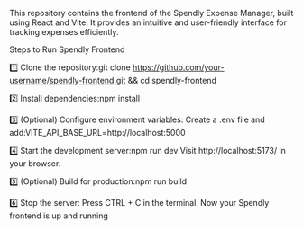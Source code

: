 This repository contains the frontend of the Spendly Expense Manager, built using React and Vite. It provides an intuitive and user-friendly interface for tracking expenses efficiently.

Steps to Run Spendly Frontend

1️⃣ Clone the repository:git clone https://github.com/your-username/spendly-frontend.git && cd spendly-frontend

2️⃣ Install dependencies:npm install

3️⃣ (Optional) Configure environment variables: Create a .env file and add:VITE_API_BASE_URL=http://localhost:5000

4️⃣ Start the development server:npm run dev
Visit http://localhost:5173/ in your browser.

5️⃣ (Optional) Build for production:npm run build

6️⃣ Stop the server: Press CTRL + C in the terminal.
Now your Spendly frontend is up and running
